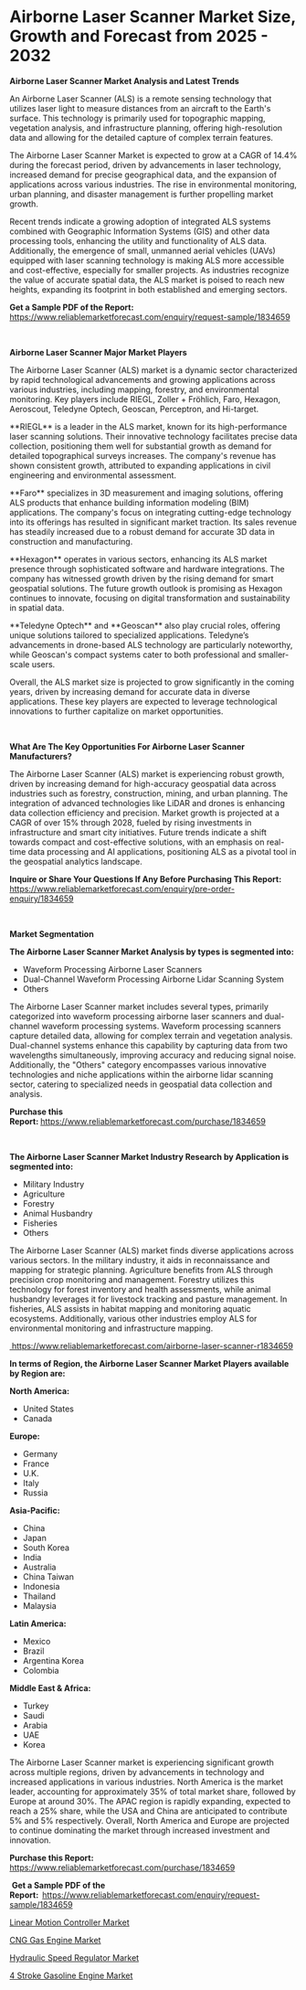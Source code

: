 <p><h1>Airborne Laser Scanner Market Size, Growth and Forecast from 2025 - 2032</h1></p><p><strong>Airborne Laser Scanner Market Analysis and Latest Trends</strong></p>
<p><p>An Airborne Laser Scanner (ALS) is a remote sensing technology that utilizes laser light to measure distances from an aircraft to the Earth's surface. This technology is primarily used for topographic mapping, vegetation analysis, and infrastructure planning, offering high-resolution data and allowing for the detailed capture of complex terrain features.</p><p>The Airborne Laser Scanner Market is expected to grow at a CAGR of 14.4% during the forecast period, driven by advancements in laser technology, increased demand for precise geographical data, and the expansion of applications across various industries. The rise in environmental monitoring, urban planning, and disaster management is further propelling market growth. </p><p>Recent trends indicate a growing adoption of integrated ALS systems combined with Geographic Information Systems (GIS) and other data processing tools, enhancing the utility and functionality of ALS data. Additionally, the emergence of small, unmanned aerial vehicles (UAVs) equipped with laser scanning technology is making ALS more accessible and cost-effective, especially for smaller projects. As industries recognize the value of accurate spatial data, the ALS market is poised to reach new heights, expanding its footprint in both established and emerging sectors.</p></p>
<p><strong>Get a Sample PDF of the Report:&nbsp;</strong> <a href="https://www.reliablemarketforecast.com/enquiry/request-sample/1834659?utm_campaign=1110&utm_medium=2&utm_source=Github&utm_content=ia&utm_term=22022025&utm_id=airborne-laser-scanner">https://www.reliablemarketforecast.com/enquiry/request-sample/1834659</a></p>
<p>&nbsp;</p>
<p><strong>Airborne Laser Scanner Major Market Players</strong></p>
<p><p>The Airborne Laser Scanner (ALS) market is a dynamic sector characterized by rapid technological advancements and growing applications across various industries, including mapping, forestry, and environmental monitoring. Key players include RIEGL, Zoller + Fröhlich, Faro, Hexagon, Aeroscout, Teledyne Optech, Geoscan, Perceptron, and Hi-target.</p><p>**RIEGL** is a leader in the ALS market, known for its high-performance laser scanning solutions. Their innovative technology facilitates precise data collection, positioning them well for substantial growth as demand for detailed topographical surveys increases. The company's revenue has shown consistent growth, attributed to expanding applications in civil engineering and environmental assessment.</p><p>**Faro** specializes in 3D measurement and imaging solutions, offering ALS products that enhance building information modeling (BIM) applications. The company's focus on integrating cutting-edge technology into its offerings has resulted in significant market traction. Its sales revenue has steadily increased due to a robust demand for accurate 3D data in construction and manufacturing.</p><p>**Hexagon** operates in various sectors, enhancing its ALS market presence through sophisticated software and hardware integrations. The company has witnessed growth driven by the rising demand for smart geospatial solutions. The future growth outlook is promising as Hexagon continues to innovate, focusing on digital transformation and sustainability in spatial data.</p><p>**Teledyne Optech** and **Geoscan** also play crucial roles, offering unique solutions tailored to specialized applications. Teledyne’s advancements in drone-based ALS technology are particularly noteworthy, while Geoscan's compact systems cater to both professional and smaller-scale users.</p><p>Overall, the ALS market size is projected to grow significantly in the coming years, driven by increasing demand for accurate data in diverse applications. These key players are expected to leverage technological innovations to further capitalize on market opportunities.</p></p>
<p>&nbsp;</p>
<p><strong>What Are The Key Opportunities For Airborne Laser Scanner Manufacturers?</strong></p>
<p><p>The Airborne Laser Scanner (ALS) market is experiencing robust growth, driven by increasing demand for high-accuracy geospatial data across industries such as forestry, construction, mining, and urban planning. The integration of advanced technologies like LiDAR and drones is enhancing data collection efficiency and precision. Market growth is projected at a CAGR of over 15% through 2028, fueled by rising investments in infrastructure and smart city initiatives. Future trends indicate a shift towards compact and cost-effective solutions, with an emphasis on real-time data processing and AI applications, positioning ALS as a pivotal tool in the geospatial analytics landscape.</p></p>
<p><strong>Inquire or Share Your Questions If Any Before Purchasing This Report:</strong> <a href="https://www.reliablemarketforecast.com/enquiry/pre-order-enquiry/1834659?utm_campaign=1110&utm_medium=2&utm_source=Github&utm_content=ia&utm_term=22022025&utm_id=airborne-laser-scanner">https://www.reliablemarketforecast.com/enquiry/pre-order-enquiry/1834659</a></p>
<p>&nbsp;</p>
<p><strong>Market Segmentation</strong></p>
<p><strong>The Airborne Laser Scanner Market Analysis by types is segmented into:</strong></p>
<p><ul><li>Waveform Processing Airborne Laser Scanners</li><li>Dual-Channel Waveform Processing Airborne Lidar Scanning System</li><li>Others</li></ul></p>
<p><p>The Airborne Laser Scanner market includes several types, primarily categorized into waveform processing airborne laser scanners and dual-channel waveform processing systems. Waveform processing scanners capture detailed data, allowing for complex terrain and vegetation analysis. Dual-channel systems enhance this capability by capturing data from two wavelengths simultaneously, improving accuracy and reducing signal noise. Additionally, the "Others" category encompasses various innovative technologies and niche applications within the airborne lidar scanning sector, catering to specialized needs in geospatial data collection and analysis.</p></p>
<p><strong>Purchase this Report:&nbsp;</strong><a href="https://www.reliablemarketforecast.com/purchase/1834659?utm_campaign=1110&utm_medium=2&utm_source=Github&utm_content=ia&utm_term=22022025&utm_id=airborne-laser-scanner">https://www.reliablemarketforecast.com/purchase/1834659</a></p>
<p>&nbsp;</p>
<p><strong>The Airborne Laser Scanner Market Industry Research by Application is segmented into:</strong></p>
<p><ul><li>Military Industry</li><li>Agriculture</li><li>Forestry</li><li>Animal Husbandry</li><li>Fisheries</li><li>Others</li></ul></p>
<p><p>The Airborne Laser Scanner (ALS) market finds diverse applications across various sectors. In the military industry, it aids in reconnaissance and mapping for strategic planning. Agriculture benefits from ALS through precision crop monitoring and management. Forestry utilizes this technology for forest inventory and health assessments, while animal husbandry leverages it for livestock tracking and pasture management. In fisheries, ALS assists in habitat mapping and monitoring aquatic ecosystems. Additionally, various other industries employ ALS for environmental monitoring and infrastructure mapping.</p></p>
<p><a href="https://www.reliablemarketforecast.com/airborne-laser-scanner-r1834659?utm_campaign=1110&utm_medium=2&utm_source=Github&utm_content=ia&utm_term=22022025&utm_id=airborne-laser-scanner">&nbsp;https://www.reliablemarketforecast.com/airborne-laser-scanner-r1834659</a></p>
<p><strong>In terms of Region, the Airborne Laser Scanner Market Players available by Region are:</strong></p>
<p>
    <p> <strong> North America: </strong>
        <ul>
            <li>United States</li>
            <li>Canada</li>
        </ul>
        </p> 
    <p> <strong> Europe: </strong>
        <ul>
            <li>Germany</li>
            <li>France</li>
            <li>U.K.</li>
            <li>Italy</li>
            <li>Russia</li>
        </ul>
        </p> 
    <p> <strong> Asia-Pacific: </strong>
        <ul>
            <li>China</li>
            <li>Japan</li>
            <li>South Korea</li>
            <li>India</li>
            <li>Australia</li>
            <li>China Taiwan</li>
            <li>Indonesia</li>
            <li>Thailand</li>
            <li>Malaysia</li>
        </ul>
        </p> 
    <p> <strong> Latin America: </strong>
        <ul>
            <li>Mexico</li>
            <li>Brazil</li>
            <li>Argentina Korea</li>
            <li>Colombia</li>
        </ul>
        </p> 
    <p> <strong> Middle East & Africa: </strong>
        <ul>
            <li>Turkey</li>
            <li>Saudi</li>
            <li>Arabia</li>
            <li>UAE</li>
            <li>Korea</li>
        </ul>
    </p>
    </p>
<p><p>The Airborne Laser Scanner market is experiencing significant growth across multiple regions, driven by advancements in technology and increased applications in various industries. North America is the market leader, accounting for approximately 35% of total market share, followed by Europe at around 30%. The APAC region is rapidly expanding, expected to reach a 25% share, while the USA and China are anticipated to contribute 5% and 5% respectively. Overall, North America and Europe are projected to continue dominating the market through increased investment and innovation.</p></p>
<p><strong>Purchase this Report: </strong><a href="https://www.reliablemarketforecast.com/purchase/1834659?utm_campaign=1110&utm_medium=2&utm_source=Github&utm_content=ia&utm_term=22022025&utm_id=airborne-laser-scanner">https://www.reliablemarketforecast.com/purchase/1834659</a></p>
<p>&nbsp;<strong>Get a Sample PDF of the Report:&nbsp;&nbsp;</strong><a href="https://www.reliablemarketforecast.com/enquiry/request-sample/1834659?utm_campaign=1110&utm_medium=2&utm_source=Github&utm_content=ia&utm_term=22022025&utm_id=airborne-laser-scanner">https://www.reliablemarketforecast.com/enquiry/request-sample/1834659</a></p>
<p><strong></strong></p>
<p><p><a href="https://github.com/dovbusmrking/Market-Research-Report-List-1/blob/main/linear-motion-controller-market.md?utm_campaign=1110&utm_medium=2&utm_source=Github&utm_content=ia&utm_term=22022025&utm_id=airborne-laser-scanner">Linear Motion Controller Market</a></p><p><a href="https://github.com/azetehhasle/Market-Research-Report-List-1/blob/main/cng-gas-engine-market.md?utm_campaign=1110&utm_medium=2&utm_source=Github&utm_content=ia&utm_term=22022025&utm_id=airborne-laser-scanner">CNG Gas Engine Market</a></p><p><a href="https://github.com/ghimergela93/Market-Research-Report-List-1/blob/main/hydraulic-speed-regulator-market.md?utm_campaign=1110&utm_medium=2&utm_source=Github&utm_content=ia&utm_term=22022025&utm_id=airborne-laser-scanner">Hydraulic Speed Regulator Market</a></p><p><a href="https://github.com/WillieWoodard/Market-Research-Report-List-7/blob/main/4-stroke-gasoline-engine-market.md?utm_campaign=1110&utm_medium=2&utm_source=Github&utm_content=ia&utm_term=22022025&utm_id=airborne-laser-scanner">4 Stroke Gasoline Engine Market</a></p></p>